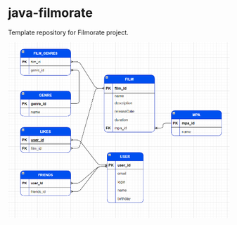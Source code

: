 # java-filmorate
Template repository for Filmorate project.

![shema database_filmorate](https://github.com/AlexsandrBrachii/java-filmorate/blob/main/database_filmorate.png)
